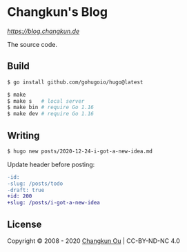 # Changkun's Blog

_https://blog.changkun.de_

The source code.

## Build

```sh
$ go install github.com/gohugoio/hugo@latest
```

```sh
$ make
$ make s   # local server
$ make bin # require Go 1.16
$ make dev # require Go 1.16
```

## Writing

```sh
$ hugo new posts/2020-12-24-i-got-a-new-idea.md
```

Update header before posting:

```diff
-id:
-slug: /posts/todo
-draft: true
+id: 200
+slug: /posts/i-got-a-new-idea
```

## License

Copyright &copy; 2008 - 2020 [Changkun Ou](https://changkun.de) | CC-BY-ND-NC 4.0